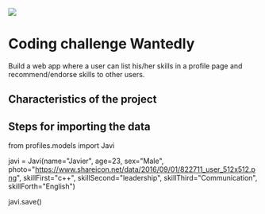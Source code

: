![](https://dubpy8abnqmkw.cloudfront.net/images/feeds/clark_lp/logos/wantedly.png)

# Coding challenge Wantedly

Build a web app where a user can list his/her skills in a profile page and recommend/endorse skills to other users. 

## Characteristics of the project





## Steps for importing the data

from profiles.models import Javi

javi = Javi(name="Javier", age=23, sex="Male", photo="https://www.shareicon.net/data/2016/09/01/822711_user_512x512.png", skillFirst="c++", skillSecond="leadership", skillThird="Communication", skillForth="English")

javi.save()